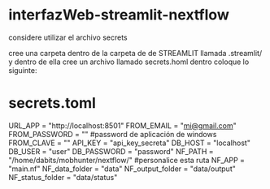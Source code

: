 # interfazWeb-streamlit-nextflow

considere utilizar el archivo secrets

cree una carpeta dentro de la carpeta de de STREAMLIT llamada .streamlit/ y dentro de ella cree un archivo llamado secrets.homl
dentro coloque lo siguinte:

# secrets.toml
URL_APP = "http://localhost:8501"
FROM_EMAIL = "mi@gmail.com"
FROM_PASSWORD = "" #password de aplicación de windows
FROM_CLAVE = ""
API_KEY = "api_key_secreta"
DB_HOST = "localhost"
DB_USER = "user"
DB_PASSWORD = "password"
NF_PATH = "/home/dabits/mobhunter/nextflow/" #personalice esta ruta
NF_APP = "main.nf"
NF_data_folder = "data"
NF_output_folder = "data/output"
NF_status_folder = "data/status"


